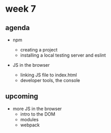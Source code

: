 # week 7

## agenda
- npm
  - creating a project
  - installing a local testing server and eslint

- JS in the browser
  - linking JS file to index.html
  - developer tools, the console

## upcoming
- more JS in the browser
  - intro to the DOM
  - modules
  - webpack
